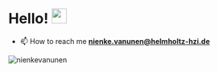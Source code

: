 <h1>Hello! <img src="https://raw.githubusercontent.com/MartinHeinz/MartinHeinz/master/wave.gif" width="30px"></h1>

- 📫 How to reach me **nienke.vanunen@helmholtz-hzi.de**

<p>&nbsp;<img align="left" src="https://github-readme-stats.vercel.app/api?username=nienkevanunen&show_icons=true&locale=en&theme=cobalt" alt="nienkevanunen" /></p>
